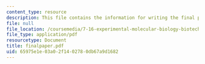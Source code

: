 ```yaml
---
content_type: resource
description: This file contains the information for writing the final paper.
file: null
file_location: /coursemedia/7-16-experimental-molecular-biology-biotechnology-ii-spring-2005/65975e1e03a02f1402780db67a9d1682_finalpaper.pdf
file_type: application/pdf
resourcetype: Document
title: finalpaper.pdf
uid: 65975e1e-03a0-2f14-0278-0db67a9d1682
---
```

